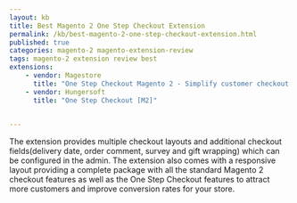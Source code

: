 ```yaml
---
layout: kb
title: Best Magento 2 One Step Checkout Extension
permalink: /kb/best-magento-2-one-step-checkout-extension.html
published: true
categories: magento-2 magento-extension-review
tags: magento-2 extension review best
extensions:
	- vendor: Magestore
	  title: "One Step Checkout Magento 2 - Simplify customer checkout process"
	- vendor: Hungersoft
	  title: "One Step Checkout [M2]"
		

---
```



The extension provides multiple checkout layouts and additional checkout fields(delivery date, order comment, survey and gift wrapping) which can be configured in the admin. The extension also comes with a responsive layout providing a complete package with all the standard Magento 2 checkout features as well as the One Step Checkout features to attract more customers and improve conversion rates for your store.

